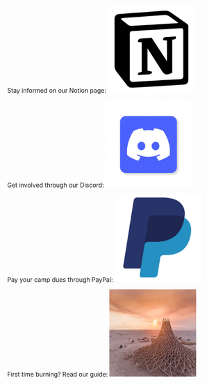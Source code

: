 Stay informed on our Notion page:
<a href="https://road-stoplight-c79.notion.site/Planning-2022-27087b2335314bf6b194d5e91960d0ee"><img src="NotionLogo.png" alt="notion" width="200" height="200"/></a>

Get involved through our Discord:
<a href="https://discord.gg/pQCednBzpJ"><img src="DiscordLogo.webp" alt="discord" width="200" height="200"/></a>

Pay your camp dues through PayPal:
<a href="https://www.paypal.com/donate/?hosted_button_id=JF22WPX9G9X8U"><img src="PaypalLogo.jpg" alt="paypal" width="200" height="200"/></a>

First time burning? Read our guide:
<a href="https://road-stoplight-c79.notion.site/Year-1-A-burning-man-guide-ea6addd55ac04127b16b60c8e95a7dd7"><img src="FirstBurn.jpg" alt="FirstBurn" width="200" height="200"/></a>

